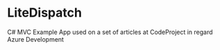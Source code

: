 LiteDispatch
=============

C# MVC Example App used on a set of articles at CodeProject in regard Azure Development